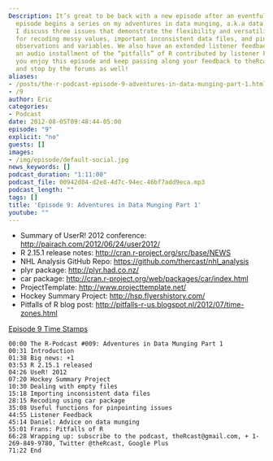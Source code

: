 ```yaml
---
Description: It’s great to be back with a new episode after an eventful break! This
  episode begins a series on my adventures in data munging, a.k.a data processing.
  I discuss three issues that demonstrate the flexibility and versatility R brings
  for recoding messy values, important inconsistent data files, and pinpointing problematic
  observations and variables. We also have an extended listener feedback segment with
  an audio installment of the “pitfalls” of R contributed by listener Frans. I hope
  you enjoy this episode and keep passing along your feedback to theRcast(at)gmail.com
  and stop by the forums as well!
aliases:
- /posts/the-r-podcast-episode-9-adventures-in-data-munging-part-1.html
- /9
author: Eric
categories:
- Podcast
date: 2012-08-05T09:48:44-05:00
episode: "9"
explicit: "no"
guests: []
images:
- /img/episode/default-social.jpg
news_keywords: []
podcast_duration: "1:11:00"
podcast_file: 00942d84-d2e8-4d7c-94ec-46bf7add9eca.mp3
podcast_length: ""
tags: []
title: 'Episode 9: Adventures in Data Munging Part 1'
youtube: ""
---
```


-   Summary of UserR! 2012 conference: <http://pairach.com/2012/06/24/user2012/>
-   R 2.15.1 release notes: <http://cran.r-project.org/src/base/NEWS>
-   NHL Analysis GitHub Repo: <https://github.com/thercast/nhl_analysis>
-   plyr package: <http://plyr.had.co.nz/>
-   car package: <http://cran.r-project.org/web/packages/car/index.html>
-   ProjectTemplate: <http://www.projecttemplate.net/>
-   Hockey Summary Project: <http://hsp.flyershistory.com/>
-   Pitfalls of R blog post: <http://pitfalls-r-us.blogspot.nl/2012/07/time-zones.html>

<span style="text-decoration: underline;">Episode 9 Time Stamps</span>

    00:00 The R-Podcast #009: Adventures in Data Munging Part 1
    00:31 Introduction
    01:38 Big news: +1
    03:53 R 2.15.1 released
    04:26 UseR! 2012
    07:20 Hockey Summary Project
    10:30 Dealing with empty files
    15:18 Importing inconsistent data files
    28:15 Recoding using car package
    35:08 Useful functions for pinpointing issues
    44:55 Listener Feedback
    45:14 Daniel: Advice on data munging
    55:01 Frans: Pitfalls of R
    66:28 Wrapping up: subscribe to the podcast, theRcast@gmail.com, + 1-269-849-9780, Twitter @theRcast, Google Plus
    71:22 End

